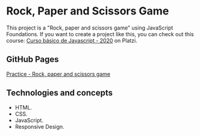 # Rock, Paper and Scissors Game

This project is a "Rock, paper and scissors game" using JavaScript Foundations. If you want to create a project like this, you can check out this course: [Curso básico de Javascript - 2020](https://platzi.com/clases/old/basico-javascript/) on Platzi.

## GitHub Pages

[Practice - Rock, paper and scissors game](https://mauriciojcarrillo.github.io/rock-paper-scissors-game)

## Technologies and concepts

- HTML.
- CSS.
- JavaScript.
- Responsive Design.

